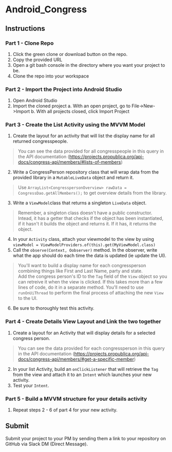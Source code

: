 # Android_Congress



## Instructions

### Part 1 - Clone Repo

1. Click the green clone or download button on the repo.
2. Copy the provided URL
3. Open a git bash console in the directory where you want your project to be.
4. Clone the repo into your workspace

### Part 2 - Import the Project into Android Studio

1. Open Android Studio
2. Import the cloned project
   a. With an open project, go to File->New->Import
   b. With all projects closed, click Import Project

### Part 3 - Create the List Activity using the MVVM Model

1. Create the layout for an activity that will list the display name for all returned congresspeople.  
> You can see the data provided for all congresspeople in this query in the API documentation (https://projects.propublica.org/api-docs/congress-api/members/#lists-of-members)
2. Write a CongressPerson repository class that will wrap data from the provided library in a `MutableLiveData` object and return it.  
> Use `ArrayList<CongresspersonOverview> rawData = CongressDao.getAllMembers();` to get overview details from the library.  
3. Write a `ViewModel`class that returns a singleton `LiveData` object.
> Remember, a singleton class doesn't have a public constructor. Intead, it has a getter that checks if the object has been instantiated, if it hasn't it builds the object and returns it. If it has, it returns the object.
4. In your `Activity` class, attach your viewmodel to the view by using `viewModel = ViewModelProviders.of(this).get(MyViewModel.class)`  
5. Call the `observe(Context, Oobserver)` method. In the observer, write what the app should do each time the data is updated (ie update the UI).
> You'll want to build a display name for each congressperson combining things like First and Last Name, party and state.  
> Add the congress person's ID to the `Tag` field of the `View` object so you can retreive it when the view is clicked.
> If this takes more than a few lines of code, do it in a separate method.
> You'll need to use `runOnUiThread` to perform the final process of attaching the new `View` to the UI.
6. Be sure to thoroughly test this activity.

### Part 4 - Create Details View Layout and Link the two together

1. Create a layout for an Activity that will display details for a selected congress person.
> You can see the data provided for each congressperson in this query in the API documentation (https://projects.propublica.org/api-docs/congress-api/members/#get-a-specific-member)
2. In your list Activity, build an `onClickListener` that will retrieve the `Tag` from the view and attach it to an `Intent` which launches your new activity.
3. Test your `Intent`.

### Part 5 - Build a MVVM structure for your details activity

1. Repeat steps 2 - 6 of part 4 for your new activity.

## Submit

Submit your project to your PM by sending them a link to your repository on GitHub via Slack DM (Direct Message).
